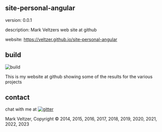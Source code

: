 ## site-personal-angular

version: 0.0.1

description: Mark Veltzers web site at github

website: https://veltzer.github.io/site-personal-angular

## build

![build](https://github.com/veltzer/site-personal-angular/workflows/build/badge.svg)

This is my website at github showing some of the results for the various projects

## contact

chat with me at [![gitter](https://badges.gitter.im/Join%20Chat.svg)](https://gitter.im/veltzer/mark.veltzer)

Mark Veltzer, Copyright © 2014, 2015, 2016, 2017, 2018, 2019, 2020, 2021, 2022, 2023
